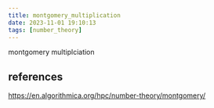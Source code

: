 ```yaml
---
title: montgomery_multiplication
date: 2023-11-01 19:10:13
tags: [number_theory]
---
```


montgomery multiplciation

## references
https://en.algorithmica.org/hpc/number-theory/montgomery/
